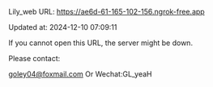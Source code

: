 Lily_web URL: https://ae6d-61-165-102-156.ngrok-free.app

Updated at: 2024-12-10 07:09:11

If you cannot open this URL, the server might be down.

Please contact: 

goley04@foxmail.com Or Wechat:GL_yeaH
